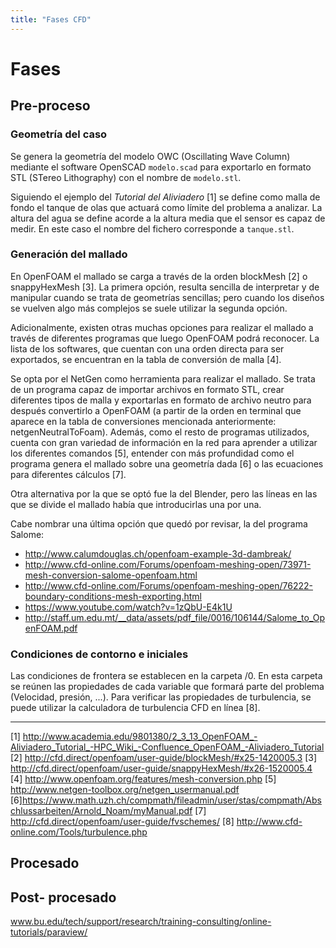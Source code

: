 ```yaml
---
title: "Fases CFD"
---
```


# Fases

## Pre-proceso

### Geometría del caso

Se genera la geometría del modelo OWC (Oscillating Wave Column) mediante el software OpenSCAD `modelo.scad` para exportarlo en formato STL (STereo Lithography) con el nombre de `modelo.stl`.

Siguiendo el ejemplo del *Tutorial del Aliviadero* [1] se define como malla de fondo el tanque de olas que actuará como límite del problema a analizar. La altura del agua se define acorde a la altura media que el sensor es capaz de medir. En este caso el nombre del fichero corresponde a `tanque.stl`.

### Generación del mallado

En OpenFOAM el mallado se carga a través de la orden blockMesh [2] o snappyHexMesh [3]. La primera opción, resulta sencilla de interpretar y de manipular cuando se trata de  geometrías sencillas; pero cuando los diseños se vuelven algo más complejos se suele utilizar la segunda opción. 

Adicionalmente, existen otras muchas opciones para realizar el mallado a través de diferentes programas que luego OpenFOAM podrá reconocer. La lista de los softwares, que cuentan con una orden directa para ser exportados, se encuentran en la tabla de conversión de malla [4]. 

Se opta por el NetGen como herramienta para realizar el mallado. Se trata de un programa capaz de importar archivos en formato STL, crear diferentes tipos de malla y exportarlas en formato de archivo neutro para después convertirlo a OpenFOAM (a partir de la orden en terminal que aparece en la tabla de conversiones mencionada anteriormente: netgenNeutralToFoam). Además, como el resto de programas utilizados, cuenta con gran variedad de información en la red para aprender a utilizar los diferentes comandos [5], entender con más profundidad como el programa genera el mallado sobre una geometría dada [6] o las ecuaciones para diferentes cálculos [7].

Otra alternativa por la que se optó fue la del Blender, pero las líneas en las que se divide el mallado había que introducirlas una por una.

Cabe nombrar una última opción que quedó por revisar, la del programa Salome:
- http://www.calumdouglas.ch/openfoam-example-3d-dambreak/
- http://www.cfd-online.com/Forums/openfoam-meshing-open/73971-mesh-conversion-salome-openfoam.html
- http://www.cfd-online.com/Forums/openfoam-meshing-open/76222-boundary-conditions-mesh-exporting.html
- https://www.youtube.com/watch?v=1zQbU-E4k1U
- http://staff.um.edu.mt/__data/assets/pdf_file/0016/106144/Salome_to_OpenFOAM.pdf

### Condiciones de contorno e iniciales
Las condiciones de frontera se establecen en la carpeta /0. En esta carpeta se reúnen las propiedades de cada variable que formará parte del problema (Velocidad, presión, ...). Para verificar las propiedades de turbulencia, se puede utilizar la calculadora de turbulencia CFD en línea [8].

---
[1] http://www.academia.edu/9801380/2_3_13_OpenFOAM_-Aliviadero_Tutorial_-HPC_Wiki_-Confluence_OpenFOAM_-Aliviadero_Tutorial
[2] http://cfd.direct/openfoam/user-guide/blockMesh/#x25-1420005.3
[3] http://cfd.direct/openfoam/user-guide/snappyHexMesh/#x26-1520005.4
[4] http://www.openfoam.org/features/mesh-conversion.php
[5] http://www.netgen-toolbox.org/netgen_usermanual.pdf
[6]https://www.math.uzh.ch/compmath/fileadmin/user/stas/compmath/Abschlussarbeiten/Arnold_Noam/myManual.pdf
[7] http://cfd.direct/openfoam/user-guide/fvschemes/
[8] http://www.cfd-online.com/Tools/turbulence.php


## Procesado

## Post- procesado

www.bu.edu/tech/support/research/training-consulting/online-tutorials/paraview/

